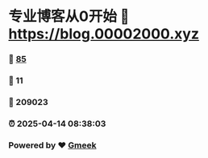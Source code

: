 # 专业博客从0开始 :link: https://blog.00002000.xyz 
### :page_facing_up: [85](https://blog.00002000.xyz/tag.html) 
### :speech_balloon: 11 
### :hibiscus: 209023 
### :alarm_clock: 2025-04-14 08:38:03 
### Powered by :heart: [Gmeek](https://github.com/Meekdai/Gmeek)
